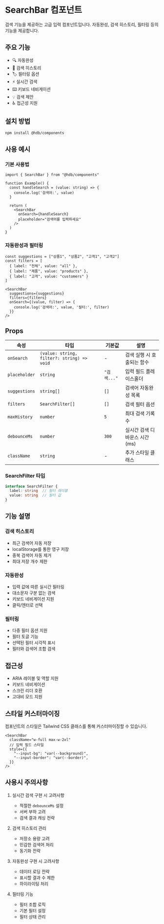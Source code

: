 # SearchBar 컴포넌트

검색 기능을 제공하는 고급 입력 컴포넌트입니다. 자동완성, 검색 히스토리, 필터링 등의 기능을 제공합니다.

## 주요 기능

- 🔍 자동완성
- 📝 검색 히스토리
- 🏷️ 필터링 옵션
- ⚡ 실시간 검색
- ⌨️ 키보드 네비게이션
- 💡 검색 제안
- ♿ 접근성 지원

## 설치 방법

```bash
npm install @hdb/components
```

## 사용 예시

### 기본 사용법

```tsx
import { SearchBar } from "@hdb/components"

function Example() {
  const handleSearch = (value: string) => {
    console.log('검색어:', value)
  }

  return (
    <SearchBar
      onSearch={handleSearch}
      placeholder="검색어를 입력하세요"
    />
  )
}
```

### 자동완성과 필터링

```tsx
const suggestions = ["상품1", "상품2", "고객1", "고객2"]
const filters = [
  { label: "전체", value: "all" },
  { label: "제품", value: "products" },
  { label: "고객", value: "customers" }
]

<SearchBar
  suggestions={suggestions}
  filters={filters}
  onSearch={(value, filter) => {
    console.log('검색어:', value, '필터:', filter)
  }}
/>
```

## Props

| 속성 | 타입 | 기본값 | 설명 |
|------|------|--------|------|
| `onSearch` | `(value: string, filter?: string) => void` | - | 검색 실행 시 호출되는 함수 |
| `placeholder` | `string` | `"검색..."` | 입력 필드 플레이스홀더 |
| `suggestions` | `string[]` | `[]` | 검색어 자동완성 목록 |
| `filters` | `SearchFilter[]` | `[]` | 검색 필터 옵션 |
| `maxHistory` | `number` | `5` | 최대 검색 기록 수 |
| `debounceMs` | `number` | `300` | 실시간 검색 디바운스 시간 (ms) |
| `className` | `string` | - | 추가 스타일 클래스 |

### SearchFilter 타입

```typescript
interface SearchFilter {
  label: string  // 필터 레이블
  value: string  // 필터 값
}
```

## 기능 설명

### 검색 히스토리

- 최근 검색어 자동 저장
- localStorage를 통한 영구 저장
- 중복 검색어 자동 제거
- 최대 저장 개수 제한

### 자동완성

- 입력 값에 따른 실시간 필터링
- 대소문자 구분 없는 검색
- 키보드 네비게이션 지원
- 클릭/엔터로 선택

### 필터링

- 다중 필터 옵션 지원
- 필터 토글 기능
- 선택된 필터 시각적 표시
- 필터와 검색어 조합 검색

## 접근성

- ARIA 레이블 및 역할 지원
- 키보드 네비게이션
- 스크린 리더 호환
- 고대비 모드 지원

## 스타일 커스터마이징

컴포넌트의 스타일은 Tailwind CSS 클래스를 통해 커스터마이징할 수 있습니다.

```tsx
<SearchBar
  className="w-full max-w-2xl"
  // 입력 필드 스타일
  style={{
    "--input-bg": "var(--background)",
    "--input-border": "var(--border)",
  }}
/>
```

## 사용시 주의사항

1. 실시간 검색 구현 시 고려사항
   - 적절한 `debounceMs` 설정
   - 서버 부하 고려
   - 검색 결과 캐싱 전략

2. 검색 히스토리 관리
   - 저장소 용량 고려
   - 민감한 검색어 처리
   - 동기화 전략

3. 자동완성 구현 시 고려사항
   - 데이터 로딩 전략
   - 표시할 결과 수 제한
   - 하이라이팅 처리

4. 필터링 기능
   - 필터 조합 로직
   - 기본 필터 설정
   - 필터 상태 관리